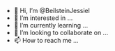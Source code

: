 - 👋 Hi, I’m @BeilsteinJessiel
- 👀 I’m interested in ...
- 🌱 I’m currently learning ...
- 💞️ I’m looking to collaborate on ...
- 📫 How to reach me ...

<!---
BeilsteinJessiel/BeilsteinJessiel is a ✨ special ✨ repository because its `README.md` (this file) appears on your GitHub profile.
You can click the Preview link to take a look at your changes.
--->
